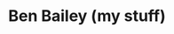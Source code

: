 ---
title: 'Ben Bailey (my stuff)'
redirect_to:
  - 'https://discuss.pencil2d.org/t/ben-bailey-my-stuff/557'
---